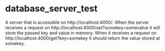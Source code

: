 # database_server_test

A server that is accessible on http://localhost:4000/. When the server receives a request on http://localhost:4000/set?somekey=somevalue it will store the passed key and value in memory. When it receives a request on http://localhost:4000/get?key=somekey it should return the value stored at somekey.
